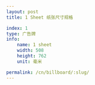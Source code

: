 ```yaml
---
layout: post
title: 1 Sheet 纸张尺寸规格

index: 1
type: 广告牌
info:
    name: 1 sheet
    width: 508
    height: 762
    unit: 毫米

permalink: /cn/billboard/:slug/
---
```



